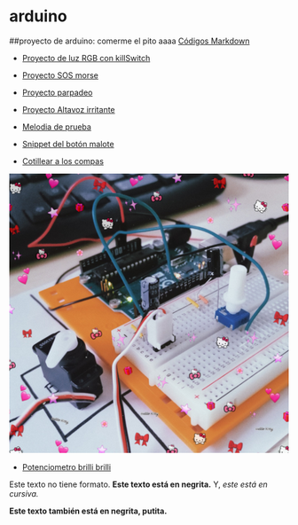 # arduino
##proyecto de arduino: comerme el pito aaaa
[Códigos Markdown](https://guides.github.com/pdfs/markdown-cheatsheet-online.pdf)


* [Proyecto de luz RGB con killSwitch](https://github.com/chechiliaa/arduino/blob/main/triple_luz_naira.ino)

* [Proyecto SOS morse](https://github.com/chechiliaa/arduino/blob/main/Blink_SOS_morse.ino)

* [Proyecto parpadeo](https://github.com/chechiliaa/arduino/blob/main/parpadeo.ino)

* [Proyecto Altavoz irritante](https://github.com/chechiliaa/arduino/blob/main/altavoz.ino)

* [Melodia de prueba](https://github.com/chechiliaa/arduino/blob/main/altavoz_melodia_prueba.ino)

* [Snippet del botón malote](https://github.com/chechiliaa/arduino/blob/main/snippet_kill_switch.cpp)

* [Cotillear a los compas](https://github.com/d-prieto/arduinoCourse#repositorios-de-alumnos)


![texto](https://github.com/chechiliaa/arduino/blob/main/PicsArt_02-08-12.30.39.jpg)

* [Potenciometro brilli brilli](https://github.com/chechiliaa/arduino/blob/main/potenciometro%20brillibrilli)

Este texto no tiene formato. **Este texto está en negrita.** Y, _este está en cursiva._

<b>Este texto también está en negrita, putita.</b>

